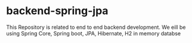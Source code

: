 # backend-spring-jpa
This Repository is related to end to end backend development. We eill be using Spring Core, Spring boot, JPA, Hibernate, H2 in memory databse
